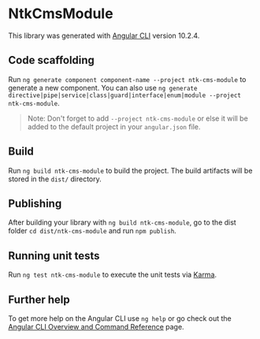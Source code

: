 # NtkCmsModule

This library was generated with [Angular CLI](https://github.com/angular/angular-cli) version 10.2.4.

## Code scaffolding

Run `ng generate component component-name --project ntk-cms-module` to generate a new component. You can also use `ng generate directive|pipe|service|class|guard|interface|enum|module --project ntk-cms-module`.
> Note: Don't forget to add `--project ntk-cms-module` or else it will be added to the default project in your `angular.json` file. 

## Build

Run `ng build ntk-cms-module` to build the project. The build artifacts will be stored in the `dist/` directory.

## Publishing

After building your library with `ng build ntk-cms-module`, go to the dist folder `cd dist/ntk-cms-module` and run `npm publish`.

## Running unit tests

Run `ng test ntk-cms-module` to execute the unit tests via [Karma](https://karma-runner.github.io).

## Further help

To get more help on the Angular CLI use `ng help` or go check out the [Angular CLI Overview and Command Reference](https://angular.io/cli) page.
